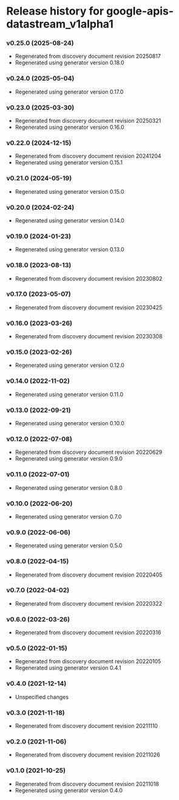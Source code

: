 # Release history for google-apis-datastream_v1alpha1

### v0.25.0 (2025-08-24)

* Regenerated from discovery document revision 20250817
* Regenerated using generator version 0.18.0

### v0.24.0 (2025-05-04)

* Regenerated using generator version 0.17.0

### v0.23.0 (2025-03-30)

* Regenerated from discovery document revision 20250321
* Regenerated using generator version 0.16.0

### v0.22.0 (2024-12-15)

* Regenerated from discovery document revision 20241204
* Regenerated using generator version 0.15.1

### v0.21.0 (2024-05-19)

* Regenerated using generator version 0.15.0

### v0.20.0 (2024-02-24)

* Regenerated using generator version 0.14.0

### v0.19.0 (2024-01-23)

* Regenerated using generator version 0.13.0

### v0.18.0 (2023-08-13)

* Regenerated from discovery document revision 20230802

### v0.17.0 (2023-05-07)

* Regenerated from discovery document revision 20230425

### v0.16.0 (2023-03-26)

* Regenerated from discovery document revision 20230308

### v0.15.0 (2023-02-26)

* Regenerated using generator version 0.12.0

### v0.14.0 (2022-11-02)

* Regenerated using generator version 0.11.0

### v0.13.0 (2022-09-21)

* Regenerated using generator version 0.10.0

### v0.12.0 (2022-07-08)

* Regenerated from discovery document revision 20220629
* Regenerated using generator version 0.9.0

### v0.11.0 (2022-07-01)

* Regenerated using generator version 0.8.0

### v0.10.0 (2022-06-20)

* Regenerated using generator version 0.7.0

### v0.9.0 (2022-06-06)

* Regenerated using generator version 0.5.0

### v0.8.0 (2022-04-15)

* Regenerated from discovery document revision 20220405

### v0.7.0 (2022-04-02)

* Regenerated from discovery document revision 20220322

### v0.6.0 (2022-03-26)

* Regenerated from discovery document revision 20220316

### v0.5.0 (2022-01-15)

* Regenerated from discovery document revision 20220105
* Regenerated using generator version 0.4.1

### v0.4.0 (2021-12-14)

* Unspecified changes

### v0.3.0 (2021-11-18)

* Regenerated from discovery document revision 20211110

### v0.2.0 (2021-11-06)

* Regenerated from discovery document revision 20211026

### v0.1.0 (2021-10-25)

* Regenerated from discovery document revision 20211018
* Regenerated using generator version 0.4.0

